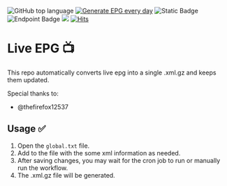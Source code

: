 ![GitHub top language](https://img.shields.io/github/languages/top/didikc/EPG?color=yellow)
[![Generate EPG every day](https://github.com/didikc/EPG/actions/workflows/main.yml/badge.svg)](https://github.com/didikc/EPG/actions/workflows/main.yml)
![Static Badge](https://img.shields.io/badge/Live-EPG-blue?labelColor=black)
![Endpoint Badge](https://img.shields.io/endpoint?url=https%3A%2F%2Fhits.dwyl.com%2Fdidikc%2FEPG.json&color=orange)
![](https://komarev.com/ghpvc/?username=didikc&color=lightgrey)
[![Hits](https://hits.seeyoufarm.com/api/count/incr/badge.svg?url=https%3A%2F%2Fgithub.com%2Fdidikc%2FEPG&count_bg=%23FF0101&title_bg=%23555555&icon=&icon_color=%23E7E7E7&title=hits&edge_flat=false)](https://hits.seeyoufarm.com)

# Live EPG 📺
This repo automatically converts live epg into a single .xml.gz and keeps them updated. 

Special thanks to:
- @thefirefox12537

## Usage ✅
1. Open the `global.txt` file.
2. Add to the file with the some xml information as needed.
3. After saving changes, you may wait for the cron job to run or manually run the workflow.
4. The .xml.gz file will be generated.
